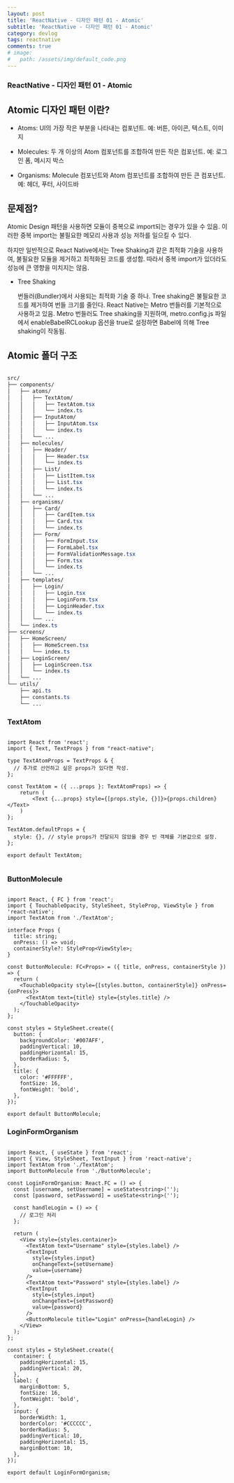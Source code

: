 ```yaml
---
layout: post
title: 'ReactNative - 디자인 패턴 01 - Atomic'
subtitle: 'ReactNative - 디자인 패턴 01 - Atomic'
category: devlog
tags: reactnative
comments: true
# image: 
#   path: /assets/img/default_code.png
---
```


### ReactNative - 디자인 패턴 01 - Atomic

## Atomic 디자인 패턴 이란?

- Atoms: UI의 가장 작은 부분을 나타내는 컴포넌트. 예: 버튼, 아이콘, 텍스트, 이미지

- Molecules: 두 개 이상의 Atom 컴포넌트를 조합하여 만든 작은 컴포넌트. 예: 로그인 폼, 메시지 박스

- Organisms: Molecule 컴포넌트와 Atom 컴포넌트를 조합하여 만든 큰 컴포넌트. 예: 헤더, 푸터, 사이드바


## 문제점?

Atomic Design 패턴을 사용하면 모듈이 중복으로 import되는 경우가 있을 수 있음. 이러한 중복 import는 불필요한 메모리 사용과 성능 저하를 일으킬 수 있다.

하지만 일반적으로 React Native에서는 Tree Shaking과 같은 최적화 기술을 사용하여, 불필요한 모듈을 제거하고 최적화된 코드를 생성함. 따라서 중복 import가 있더라도 성능에 큰 영향을 미치지는 않음.

- Tree Shaking
    
    번들러(Bundler)에서 사용되는 최적화 기술 중 하나. Tree shaking은 불필요한 코드를 제거하여 번들 크기를 줄인다.
    React Native는 Metro 번들러를 기본적으로 사용하고 있음. Metro 번들러도 Tree shaking을 지원하며, metro.config.js 파일에서 enableBabelRCLookup 옵션을 true로 설정하면 Babel에 의해 Tree shaking이 작동됨.



## Atomic 폴더 구조

```css

src/
├── components/
│   ├── atoms/
│   │   ├── TextAtom/
│   │   │   ├── TextAtom.tsx
│   │   │   └── index.ts
│   │   ├── InputAtom/
│   │   │   ├── InputAtom.tsx
│   │   │   └── index.ts
│   │   └── ...
│   ├── molecules/
│   │   ├── Header/
│   │   │   ├── Header.tsx
│   │   │   └── index.ts
│   │   ├── List/
│   │   │   ├── ListItem.tsx
│   │   │   ├── List.tsx
│   │   │   └── index.ts
│   │   └── ...
│   ├── organisms/
│   │   ├── Card/
│   │   │   ├── CardItem.tsx
│   │   │   ├── Card.tsx
│   │   │   └── index.ts
│   │   ├── Form/
│   │   │   ├── FormInput.tsx
│   │   │   ├── FormLabel.tsx
│   │   │   ├── FormValidationMessage.tsx
│   │   │   ├── Form.tsx
│   │   │   └── index.ts
│   │   └── ...
│   ├── templates/
│   │   ├── Login/
│   │   │   ├── Login.tsx
│   │   │   ├── LoginForm.tsx
│   │   │   ├── LoginHeader.tsx
│   │   │   └── index.ts
│   │   └── ...
│   └── index.ts
├── screens/
│   ├── HomeScreen/
│   │   ├── HomeScreen.tsx
│   │   └── index.ts
│   ├── LoginScreen/
│   │   ├── LoginScreen.tsx
│   │   └── index.ts
│   └── ...
└── utils/
    ├── api.ts
    ├── constants.ts
    └── ...


```


### TextAtom

```tsx

import React from 'react';
import { Text, TextProps } from "react-native";

type TextAtomProps = TextProps & {
  // 추가로 선언하고 싶은 props가 있다면 작성.
};

const TextAtom = ({ ...props }: TextAtomProps) => {
    return (
        <Text {...props} style={[props.style, {}]}>{props.children}</Text>
    )
};

TextAtom.defaultProps = {
  style: {}, // style props가 전달되지 않았을 경우 빈 객체를 기본값으로 설정.
};

export default TextAtom;


```


### ButtonMolecule

```tsx

import React, { FC } from 'react';
import { TouchableOpacity, StyleSheet, StyleProp, ViewStyle } from 'react-native';
import TextAtom from './TextAtom';

interface Props {
  title: string;
  onPress: () => void;
  containerStyle?: StyleProp<ViewStyle>;
}

const ButtonMolecule: FC<Props> = ({ title, onPress, containerStyle }) => {
  return (
    <TouchableOpacity style={[styles.button, containerStyle]} onPress={onPress}>
      <TextAtom text={title} style={styles.title} />
    </TouchableOpacity>
  );
};

const styles = StyleSheet.create({
  button: {
    backgroundColor: '#007AFF',
    paddingVertical: 10,
    paddingHorizontal: 15,
    borderRadius: 5,
  },
  title: {
    color: '#FFFFFF',
    fontSize: 16,
    fontWeight: 'bold',
  },
});

export default ButtonMolecule;

```


### LoginFormOrganism

```tsx

import React, { useState } from 'react';
import { View, StyleSheet, TextInput } from 'react-native';
import TextAtom from './TextAtom';
import ButtonMolecule from './ButtonMolecule';

const LoginFormOrganism: React.FC = () => {
  const [username, setUsername] = useState<string>('');
  const [password, setPassword] = useState<string>('');

  const handleLogin = () => {
    // 로그인 처리
  };

  return (
    <View style={styles.container}>
      <TextAtom text="Username" style={styles.label} />
      <TextInput
        style={styles.input}
        onChangeText={setUsername}
        value={username}
      />
      <TextAtom text="Password" style={styles.label} />
      <TextInput
        style={styles.input}
        onChangeText={setPassword}
        value={password}
      />
      <ButtonMolecule title="Login" onPress={handleLogin} />
    </View>
  );
};

const styles = StyleSheet.create({
  container: {
    paddingHorizontal: 15,
    paddingVertical: 20,
  },
  label: {
    marginBottom: 5,
    fontSize: 16,
    fontWeight: 'bold',
  },
  input: {
    borderWidth: 1,
    borderColor: '#CCCCCC',
    borderRadius: 5,
    paddingVertical: 10,
    paddingHorizontal: 15,
    marginBottom: 10,
  },
});

export default LoginFormOrganism;

```